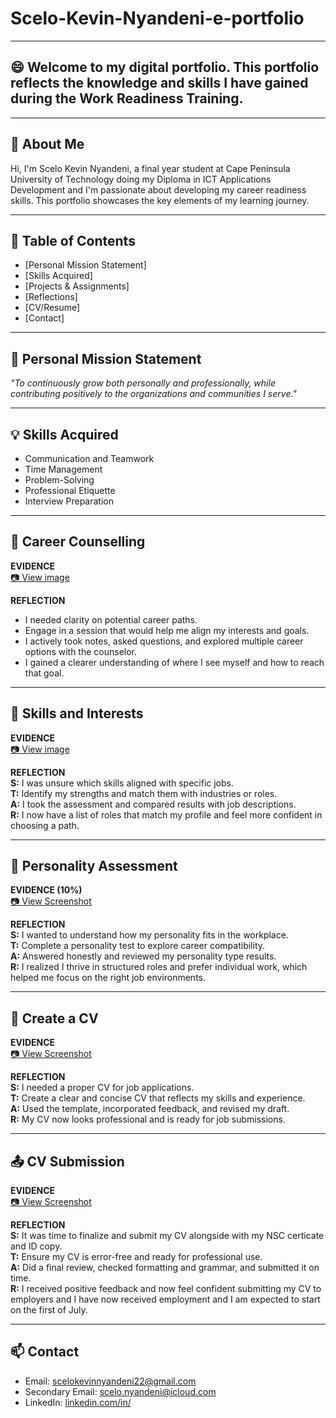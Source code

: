 # Scelo-Kevin-Nyandeni-e-portfolio
---
## :smile: Welcome to my digital portfolio. This portfolio reflects the knowledge and skills I have gained during the Work Readiness Training.
---

## 🧩 About Me

Hi, I'm Scelo Kevin Nyandeni, a final year student at Cape Peninsula University of Technology doing my Diploma in ICT Applications Development and I'm passionate about developing my career readiness skills. This portfolio showcases the key elements of my learning journey.

---
## 📘 Table of Contents

- [Personal Mission Statement]
- [Skills Acquired]
- [Projects & Assignments]
- [Reflections]
- [CV/Resume]
- [Contact]

---
## 🧭 Personal Mission Statement

_"To continuously grow both personally and professionally, while contributing positively to the organizations and communities I serve."_

---

## 💡 Skills Acquired

- Communication and Teamwork  
- Time Management  
- Problem-Solving  
- Professional Etiquette  
- Interview Preparation  

---

## 💼 Career Counselling

**EVIDENCE**   
[📷 View image](./assets/career-counselling.png)

**REFLECTION**  
 - I needed clarity on potential career paths.  
 - Engage in a session that would help me align my interests and goals.  
 - I actively took notes, asked questions, and explored multiple career options with the counselor.  
 - I gained a clearer understanding of where I see myself and how to reach that goal.

---

## 🎯 Skills and Interests

**EVIDENCE**  
[📷 View image](./assets/skills-and-interests.png)

**REFLECTION**  
**S:** I was unsure which skills aligned with specific jobs.  
**T:** Identify my strengths and match them with industries or roles.  
**A:** I took the assessment and compared results with job descriptions.  
**R:** I now have a list of roles that match my profile and feel more confident in choosing a path.

---

## 🧬 Personality Assessment

**EVIDENCE (10%)**  
[📷 View Screenshot](./assets/personality-assessment.png)

**REFLECTION**  
**S:** I wanted to understand how my personality fits in the workplace.  
**T:** Complete a personality test to explore career compatibility.  
**A:** Answered honestly and reviewed my personality type results.  
**R:** I realized I thrive in structured roles and prefer individual work, which helped me focus on the right job environments.

---

## 📄 Create a CV

**EVIDENCE**  
[📷 View Screenshot](./assets/create-cv.png)

**REFLECTION**  
**S:** I needed a proper CV for job applications.  
**T:** Create a clear and concise CV that reflects my skills and experience.  
**A:** Used the template, incorporated feedback, and revised my draft.  
**R:** My CV now looks professional and is ready for job submissions.

---

## 📤 CV Submission

**EVIDENCE**  
[📷 View Screenshot](./assets/cv-submission.png)

**REFLECTION**  
**S:** It was time to finalize and submit my CV alongside with my NSC certicate and ID copy.  
**T:** Ensure my CV is error-free and ready for professional use.  
**A:** Did a final review, checked formatting and grammar, and submitted it on time.  
**R:** I received positive feedback and now feel confident submitting my CV to employers and I have now received employment and I am expected to start on the first of July.

---

## 📫 Contact

- Email: scelokevinnyandeni22@gmail.com
- Secondary Email: scelo.nyandeni@icloud.com  
- LinkedIn: [linkedin.com/in/](https://linkedin.com/in/scelo-nyandeni)
